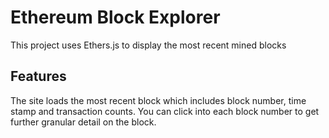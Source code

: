 # Ethereum Block Explorer

This project uses Ethers.js to display the most recent mined blocks

## Features

The site loads the most recent block which includes block number, time stamp and transaction counts. You can click into each block number to get further granular detail on the block. 
